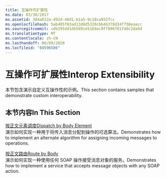 ```yaml
---
title: 互操作可扩展性
ms.date: 03/30/2017
ms.assetid: 384a012a-d92d-40d1-b1a5-9c18ca932fcc
ms.openlocfilehash: 5ab405f03ad13d8d5320cbb4b378d34f758eaacc
ms.sourcegitcommit: cdb295dd1db589ce5169ac9ff096f01fd0c2da9d
ms.translationtype: MT
ms.contentlocale: zh-CN
ms.lasthandoff: 06/09/2020
ms.locfileid: "84596586"
---
```

# <a name="interop-extensibility"></a><span data-ttu-id="c7efa-102">互操作可扩展性</span><span class="sxs-lookup"><span data-stu-id="c7efa-102">Interop Extensibility</span></span>
<span data-ttu-id="c7efa-103">本节包含演示自定义互操作性的示例。</span><span class="sxs-lookup"><span data-stu-id="c7efa-103">This section contains samples that demonstrate custom interoperability.</span></span>  
  
## <a name="in-this-section"></a><span data-ttu-id="c7efa-104">本节内容</span><span class="sxs-lookup"><span data-stu-id="c7efa-104">In This Section</span></span>  
 [<span data-ttu-id="c7efa-105">按正文元素调度</span><span class="sxs-lookup"><span data-stu-id="c7efa-105">Dispatch by Body Element</span></span>](dispatch-by-body-element.md)  
 <span data-ttu-id="c7efa-106">演示如何实现一种用于将传入消息分配到操作的可选算法。</span><span class="sxs-lookup"><span data-stu-id="c7efa-106">Demonstrates how to implement an alternate algorithm for assigning incoming messages to operations.</span></span>  
  
 [<span data-ttu-id="c7efa-107">按正文路由</span><span class="sxs-lookup"><span data-stu-id="c7efa-107">Route by Body</span></span>](route-by-body.md)  
 <span data-ttu-id="c7efa-108">演示如何实现一种使用任何 SOAP 操作接受消息对象的服务。</span><span class="sxs-lookup"><span data-stu-id="c7efa-108">Demonstrates how to implement a service that accepts message objects with any SOAP action.</span></span>
